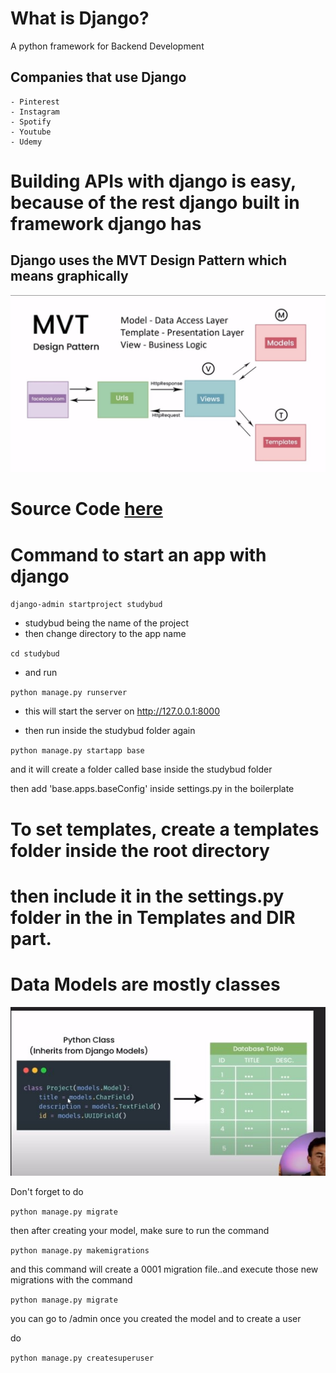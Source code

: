# What is Django?

A python framework for Backend Development

## Companies that use Django

    - Pinterest
    - Instagram
    - Spotify
    - Youtube
    - Udemy

# Building APIs with django is easy, because of the rest django built in framework django has

## Django uses the MVT Design Pattern which means graphically

![MVT](mvt.jpg)

# Source Code [here](https://github.com/divanov11/StudyBud/)

# Command to start an app with django

`django-admin startproject studybud`

- studybud being the name of the project
- then change directory to the app name

`cd studybud`

- and run

`python manage.py runserver`

- this will start the server on http://127.0.0.1:8000

- then run inside the studybud folder again

`python manage.py startapp base`

and it will create a folder called base inside the studybud folder

then add 'base.apps.baseConfig' inside settings.py in the boilerplate

# To set templates, create a templates folder inside the root directory

# then include it in the settings.py folder in the in Templates and DIR part.

# Data Models are mostly classes

![Model](model.jpg)

Don't forget to do

`python manage.py migrate`

then after creating your model, make sure to run the command

`python manage.py makemigrations`

and this command will create a 0001 migration file..and execute those new migrations
with the command

`python manage.py migrate`

you can go to /admin once you created the model
and to create a user

do

`python manage.py createsuperuser`
